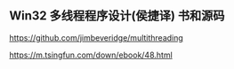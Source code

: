 ## Win32 多线程程序设计(侯捷译) 书和源码

https://github.com/jimbeveridge/multithreading

https://m.tsingfun.com/down/ebook/48.html

